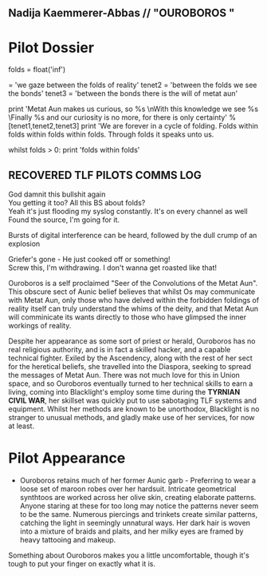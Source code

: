 ## Nadija Kaemmerer-Abbas // "OUROBOROS "

# Pilot Dossier

folds = float('inf')

= 'we gaze between the folds of reality'
tenet2 = 'between the folds we see the bonds'
tenet3 = 'between the bonds there is the will of metat aun'

print 'Metat Aun makes us curious, so %s \nWith this knowledge we see %s \Finally %s and our curiosity is no more, for there is only certainty' % [tenet1,tenet2,tenet3]
print 'We are forever in a cycle of folding. Folds within folds within folds within folds. Through folds it speaks unto us.

whilst folds > 0:
print 'folds within folds'

## RECOVERED TLF PILOTS COMMS LOG

<p><TLF|Sabretooth> God damnit this bullshit again<br>
<TLF|BigCheese> You getting it too? All this BS about folds?<br>
<TLF|Sabretooth> Yeah it's just flooding my syslog constantly. It's on every channel as well<br>
<TLF|GR13F3R> Found the source, I'm going for it.</p>

Bursts of digital interference can be heard, followed by the dull crump of an explosion

<p><TLF|BigCheese> Griefer's gone - He just cooked off or something!<br>
<TLF|Sabretooth> Screw this, I'm withdrawing. I don't wanna get roasted like that!</p>

Ouroboros is a self proclaimed "Seer of the Convolutions of the Metat Aun". This obscure sect of Aunic belief believes that whilst Os may communicate with Metat Aun, only those who have delved within the forbidden foldings of reality itself can truly understand the whims of the deity, and that Metat Aun will comminicate its wants directly to those  who have glimpsed the inner workings of reality.

Despite her appearance as some sort of priest or herald, Ouroboros has no real religious authority, and is in fact a skilled hacker, and a capable technical fighter. Exiled by the Ascendency, along with the rest of her sect for the heretical beliefs, she travelled into the Diaspora, seeking to spread the messages of Metat Aun. There was not much love for this in Union space, and so Ouroboros eventually turned to her technical skills to earn a living, coming into Blacklight's employ some time during the **TYRNIAN CIVIL WAR**, her skillset was quickly put to use sabotaging TLF systems and equipment. Whilst her methods are known to be unorthodox, Blacklight is no stranger to unusual methods, and gladly make use of her services, for now at least.

# Pilot Appearance

- Ouroboros retains much of her former Aunic garb - Preferring to wear a loose set of maroon robes over her hardsuit. Intricate geometrical synthtoos are worked across her olive skin, creating elaborate patterns. Anyone staring at these for too long may notice the patterns never seem to be the same. Numerous piercings and trinkets create similar patterns, catching the light in seemingly unnatural ways. Her dark hair is woven into a mixture of braids and plaits, and her milky eyes are framed by heavy tattooing and makeup.

Something about Ouroboros makes you a little uncomfortable, though it's tough to put your finger on exactly what it is.

